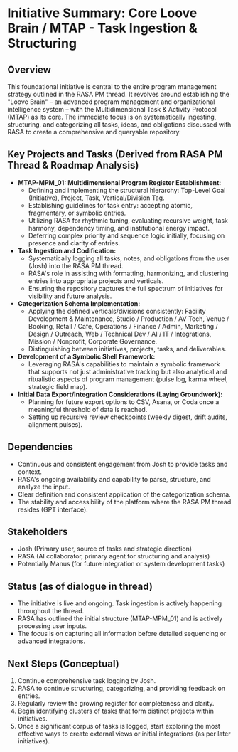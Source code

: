 # Initiative Summary: Core Loove Brain / MTAP - Task Ingestion & Structuring

## Overview

This foundational initiative is central to the entire program management strategy outlined in the RASA PM thread. It revolves around establishing the "Loove Brain" – an advanced program management and organizational intelligence system – with the Multidimensional Task & Activity Protocol (MTAP) as its core. The immediate focus is on systematically ingesting, structuring, and categorizing all tasks, ideas, and obligations discussed with RASA to create a comprehensive and queryable repository.

## Key Projects and Tasks (Derived from RASA PM Thread & Roadmap Analysis)

*   **MTAP-MPM_01: Multidimensional Program Register Establishment:**
    *   Defining and implementing the structural hierarchy: Top-Level Goal (Initiative), Project, Task, Vertical/Division Tag.
    *   Establishing guidelines for task entry: accepting atomic, fragmentary, or symbolic entries.
    *   Utilizing RASA for rhythmic tuning, evaluating recursive weight, task harmony, dependency timing, and institutional energy impact.
    *   Deferring complex priority and sequence logic initially, focusing on presence and clarity of entries.
*   **Task Ingestion and Codification:**
    *   Systematically logging all tasks, notes, and obligations from the user (Josh) into the RASA PM thread.
    *   RASA's role in assisting with formatting, harmonizing, and clustering entries into appropriate projects and verticals.
    *   Ensuring the repository captures the full spectrum of initiatives for visibility and future analysis.
*   **Categorization Schema Implementation:**
    *   Applying the defined verticals/divisions consistently: Facility Development & Maintenance, Studio / Production / AV Tech, Venue / Booking, Retail / Café, Operations / Finance / Admin, Marketing / Design / Outreach, Web / Technical Dev / AI / IT / Integrations, Mission / Nonprofit, Corporate Governance.
    *   Distinguishing between initiatives, projects, tasks, and deliverables.
*   **Development of a Symbolic Shell Framework:**
    *   Leveraging RASA's capabilities to maintain a symbolic framework that supports not just administrative tracking but also analytical and ritualistic aspects of program management (pulse log, karma wheel, strategic field map).
*   **Initial Data Export/Integration Considerations (Laying Groundwork):**
    *   Planning for future export options to CSV, Asana, or Coda once a meaningful threshold of data is reached.
    *   Setting up recursive review checkpoints (weekly digest, drift audits, alignment pulses).

## Dependencies

*   Continuous and consistent engagement from Josh to provide tasks and context.
*   RASA's ongoing availability and capability to parse, structure, and analyze the input.
*   Clear definition and consistent application of the categorization schema.
*   The stability and accessibility of the platform where the RASA PM thread resides (GPT interface).

## Stakeholders

*   Josh (Primary user, source of tasks and strategic direction)
*   RASA (AI collaborator, primary agent for structuring and analysis)
*   Potentially Manus (for future integration or system development tasks)

## Status (as of dialogue in thread)

*   The initiative is live and ongoing. Task ingestion is actively happening throughout the thread.
*   RASA has outlined the initial structure (MTAP-MPM_01) and is actively processing user inputs.
*   The focus is on capturing all information before detailed sequencing or advanced integrations.

## Next Steps (Conceptual)

1.  Continue comprehensive task logging by Josh.
2.  RASA to continue structuring, categorizing, and providing feedback on entries.
3.  Regularly review the growing register for completeness and clarity.
4.  Begin identifying clusters of tasks that form distinct projects within initiatives.
5.  Once a significant corpus of tasks is logged, start exploring the most effective ways to create external views or initial integrations (as per later initiatives).
